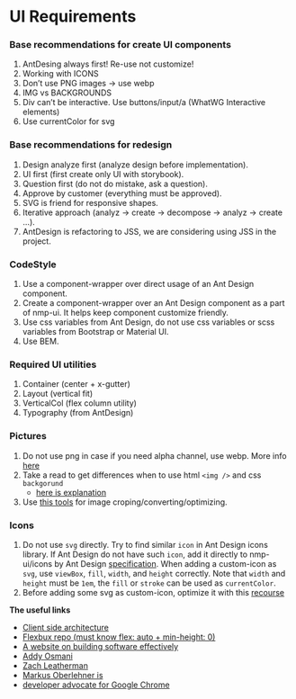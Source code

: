 # UI Requirements

### Base recommendations for create UI components

1. AntDesing always first! Re-use not customize!
2. Working with ICONS
3. Don’t use PNG images -> use webp
4. IMG vs BACKGROUNDS
5. Div can’t be interactive. Use buttons/input/a (WhatWG Interactive elements)
6. Use currentColor for svg

### Base recommendations for redesign

1. Design analyze first (analyze design before implementation).
2. UI first (first create only UI with storybook).
3. Question first (do not do mistake, ask a question).
4. Approve by customer (everything must be approved).
5. SVG is friend for responsive shapes.
6. Iterative approach (analyz -> create -> decompose -> analyz -> create …).
7. AntDesign is refactoring to JSS, we are considering using JSS in the project.

### CodeStyle

1. Use a component-wrapper over direct usage of an Ant Design component.
2. Create a component-wrapper over an Ant Design component as a part of nmp-ui. It helps keep component customize friendly.
3. Use css variables from Ant Design, do not use css variables or scss variables from Bootstrap or Material UI.
4. Use BEM.

### Required UI utilities

1. Container (center + x-gutter)
2. Layout (vertical fit)
3. VerticalCol (flex column utility)
4. Typography (from AntDesign)

### Pictures

1. Do not use png in case if you need alpha channel, use webp. More info [here](./image_types/index.md)
2. Take a read to get differences when to use html `<img />` and css `backgorund`
   - [here is explanation](https://maheshkonne.medium.com/html-img-tag-vs-css-background-image-23f9e2e9c8aa)
3. Use [this tools](https://squoosh.app/) for image croping/converting/optimizing.

### Icons

1. Do not use `svg` directly. Try to find similar `icon` in Ant Design icons library. If Ant Design do not have such `icon`, add it directly to nmp-ui/icons by Ant Design [specification](https://ant.design/components/icon#components-icon-demo-custom). When adding a custom-icon as `svg`, use `viewBox`, `fill`, `width`, and `height` correctly. Note that `width` and `height` must be `1em`, the `fill` or `stroke` can be used as `currentColor`.
2. Before adding some svg as custom-icon, optimize it with this [recourse](https://jakearchibald.github.io/svgomg/)

**The useful links**

- [Client side architecture](https://khalilstemmler.com/articles/client-side-architecture/introduction/)
- [Flexbux repo (must know flex: auto + min-height: 0)](https://github.com/philipwalton/flexbugs#flexbugs)
- [A website on building software effectively](https://martinfowler.com/)
- [Addy Osmani](https://addyosmani.com/)
- [Zach Leatherman](https://www.zachleat.com/)
- [Markus Oberlehner is](https://markus.oberlehner.net/)
- [developer advocate for Google Chrome](https://jakearchibald.com/)

